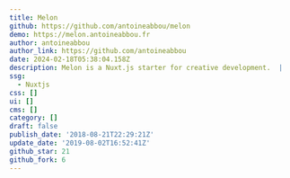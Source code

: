 ```yaml
---
title: Melon
github: https://github.com/antoineabbou/melon
demo: https://melon.antoineabbou.fr
author: antoineabbou
author_link: https://github.com/antoineabbou
date: 2024-02-18T05:38:04.158Z
description: Melon is a Nuxt.js starter for creative development. ️ |
ssg:
  - Nuxtjs
css: []
ui: []
cms: []
category: []
draft: false
publish_date: '2018-08-21T22:29:21Z'
update_date: '2019-08-02T16:52:41Z'
github_star: 21
github_fork: 6
---
```

